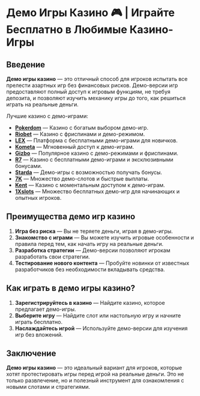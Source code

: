 # Демо Игры Казино 🎮 | Играйте Бесплатно в Любимые Казино-Игры

## Введение

**Демо игры казино** — это отличный способ для игроков испытать все прелести азартных игр без финансовых рисков. Демо-версии игр предоставляют полный доступ к игровым функциям, не требуя депозита, и позволяют изучить механику игры до того, как решиться играть на реальные деньги.

Лучшие казино с демо-играми:

- **[Pokerdom](https://brandplay.link/4k77v2yx)** — Казино с богатым выбором демо-игр.
- **[Riobet](https://brandplay.link/7xBLTPyj)** — Казино с фриспинами и демо-режимом.
- **[LEX](https://brandplay.link/zW4hdDFV)** — Платформа с бесплатными демо-играми для новичков.
- **[Kometa](https://brandplay.link/8ZymQJV8)** — Мгновенный доступ к демо-играм.
- **[Gizbo](https://brandplay.link/bprXw4YV)** — Популярное казино с демо-режимами и фриспинами.
- **[R7](https://brandplay.link/bMd3Yjsw)** — Казино с бесплатными демо-играми и эксклюзивными бонусами.
- **[Starda](https://brandplay.link/fB7xwRFL)** — Демо-игры с возможностью получать бонусы.
- **[7K](https://brandplay.link/BvQyFShp)** — Множество демо-слотов и быстрые выплаты.
- **[Kent](https://brandplay.link/Fv2WP3js)** — Казино с моментальным доступом к демо-играм.
- **[1Xslots](https://brandplay.link/hSB1khtr)** — Множество бесплатных демо-игр для начинающих и опытных игроков.

## Преимущества демо игр казино

1. **Игра без риска** — Вы не теряете деньги, играя в демо-игры.
2. **Знакомство с играми** — Вы можете изучить игровые особенности и правила перед тем, как начать игру на реальные деньги.
3. **Разработка стратегии** — Демо-версии позволяют игрокам разработать свои стратегии.
4. **Тестирование нового контента** — Пробуйте новинки от известных разработчиков без необходимости вкладывать средства.

## Как играть в демо игры казино?

1. **Зарегистрируйтесь в казино** — Найдите казино, которое предлагает демо-игры.
2. **Выберите игру** — Найдите слот или настольную игру и начните играть бесплатно.
3. **Наслаждайтесь игрой** — Используйте демо-версии для изучения игр без вложений.

## Заключение

**Демо игры казино** — это идеальный вариант для игроков, которые хотят протестировать игры перед игрой на реальные деньги. Это не только развлечение, но и полезный инструмент для ознакомления с новыми слотами и стратегиями.
